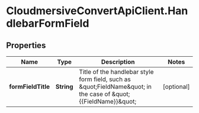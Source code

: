 # CloudmersiveConvertApiClient.HandlebarFormField

## Properties
Name | Type | Description | Notes
------------ | ------------- | ------------- | -------------
**formFieldTitle** | **String** | Title of the handlebar style form field, such as \&quot;FieldName\&quot; in the case of \&quot;{{FieldName}}\&quot; | [optional] 


